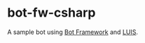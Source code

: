 ﻿# bot-fw-csharp

A sample bot using [Bot Framework](https://dev.botframework.com/) and [LUIS](https://www.luis.ai/).